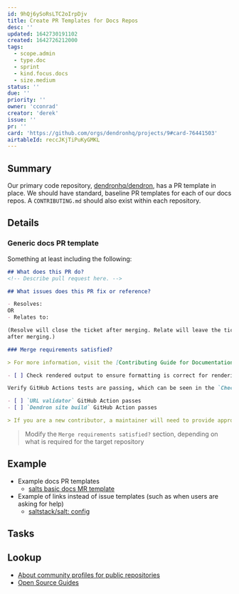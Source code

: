 ```yaml
---
id: 9hQj6ySoRsLTC2oIrpDjv
title: Create PR Templates for Docs Repos
desc: ''
updated: 1642730191102
created: 1642726212000
tags:
  - scope.admin
  - type.doc
  - sprint
  - kind.focus.docs
  - size.medium
status: ''
due: ''
priority: ''
owner: 'cconrad'
creator: 'derek'
issue: ''
pr: ''
card: 'https://github.com/orgs/dendronhq/projects/9#card-76441503'
airtableId: reccJKjTiPuKyGMKL
---
```


## Summary

Our primary code repository, [dendronhq/dendron](https://github.com/dendronhq/dendron), has a PR template in place. We should have standard, baseline PR templates for each of our docs repos. A `CONTRIBUTING.md` should also exist within each repository.

## Details

### Generic docs PR template

Something at least including the following:

```markdown
## What does this PR do?
<!-- Describe pull request here. -->

## What issues does this PR fix or reference?

- Resolves:
OR
- Relates to:

(Resolve will close the ticket after merging. Relate will leave the ticket open
after merging.)

### Merge requirements satisfied?

> For more information, visit the [Contributing Guide for Documentation](https://wiki.dendron.so/notes/b58801fc-43a9-4d42-a58b-eabc3e8538cb/)

- [ ] Check rendered output to ensure formatting is correct for renderings of wikilinks, note refs, tables, and images. `Dendron: Show Preview` can be used in your workspace to confirm the page renders as expected. Sometimes, `Dendron: Reload Index` needs to be ran if certain wikilinks aren't working as expected. (ignore this if contribution is made via the `Edit this page on GitHub` button from the published site)

Verify GitHub Actions tests are passing, which can be seen in the `Checks` tab of the PR:

- [ ] `URL validator` GitHub Action passes
- [ ] `Dendron site build` GitHub Action passes

> If you are a new contributor, a maintainer will need to provide approval for GitHub Actions to run on your PRs.
```

> Modify the `Merge requirements satisfied?` section, depending on what is required for the target repository

## Example

- Example docs PR templates
  - [salts basic docs MR template](https://gitlab.com/saltstack/open/docs/salt-user-guide/-/blob/master/.gitlab/merge_request_templates/salt-user-guide-merge-request.md)
- Example of links instead of issue templates (such as when users are asking for help)
  - [saltstack/salt: config](https://github.com/saltstack/salt/blob/master/.github/ISSUE_TEMPLATE/config.yml)

## Tasks


## Lookup
- [About community profiles for public repositories](https://docs.github.com/en/communities/setting-up-your-project-for-healthy-contributions/about-community-profiles-for-public-repositories)
- [Open Source Guides](https://opensource.guide/)
